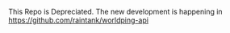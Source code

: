 This Repo is Depreciated.  The new development is happening in https://github.com/raintank/worldping-api
